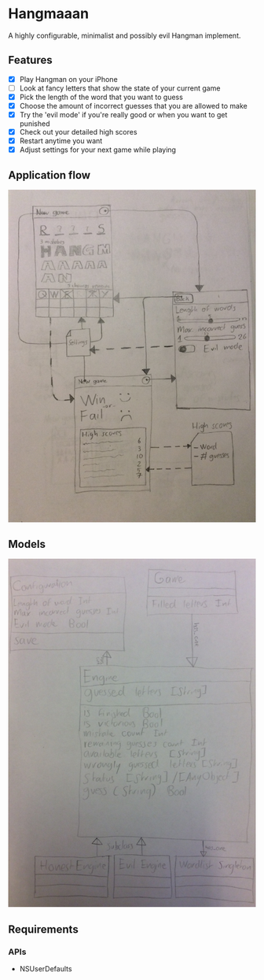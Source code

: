 Hangmaaan
=========

A highly configurable, minimalist and possibly evil Hangman implement.

## Features

- [x] Play Hangman on your iPhone
- [ ] Look at fancy letters that show the state of your current game
- [x] Pick the length of the word that you want to guess
- [x] Choose the amount of incorrect guesses that you are allowed to make
- [x] Try the 'evil mode' if you're really good or when you want to get punished
- [x] Check out your detailed high scores
- [x] Restart anytime you want
- [x] Adjust settings for your next game while playing

## Application flow
![Application flow](ui_flow.jpg)

## Models

![Models](models.jpeg)

## Requirements

### APIs

- NSUserDefaults
